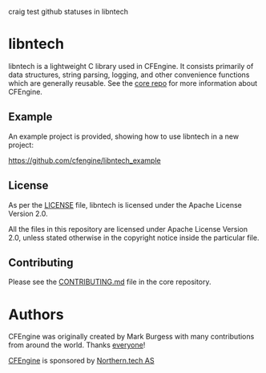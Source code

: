 craig test github statuses in libntech

# libntech

libntech is a lightweight C library used in CFEngine.
It consists primarily of data structures, string parsing, logging, and other convenience functions which are generally reusable.
See the [core repo](https://github.com/cfengine/core/) for more information about CFEngine.

## Example

An example project is provided, showing how to use libntech in a new project:

https://github.com/cfengine/libntech_example

## License

As per the [LICENSE](https://github.com/cfengine/libntech/blob/master/LICENSE) file, libntech is licensed under the Apache License Version 2.0.

All the files in this repository are licensed under Apache License Version 2.0, unless stated otherwise in the copyright notice inside the particular file.

## Contributing

Please see the [CONTRIBUTING.md](https://github.com/cfengine/core/blob/master/CONTRIBUTING.md) file in the core repository.

# Authors

CFEngine was originally created by Mark Burgess with many contributions from around the world.
Thanks [everyone](https://github.com/cfengine/core/blob/master/AUTHORS)!

[CFEngine](https://cfengine.com) is sponsored by [Northern.tech AS](https://northern.tech)
